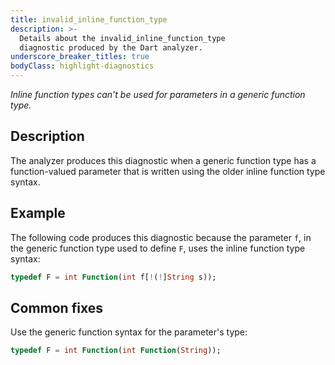 ```yaml
---
title: invalid_inline_function_type
description: >-
  Details about the invalid_inline_function_type
  diagnostic produced by the Dart analyzer.
underscore_breaker_titles: true
bodyClass: highlight-diagnostics
---
```


_Inline function types can't be used for parameters in a generic function type._

## Description

The analyzer produces this diagnostic when a generic function type has a
function-valued parameter that is written using the older inline function
type syntax.

## Example

The following code produces this diagnostic because the parameter `f`, in
the generic function type used to define `F`, uses the inline function
type syntax:

```dart
typedef F = int Function(int f[!(!]String s));
```

## Common fixes

Use the generic function syntax for the parameter's type:

```dart
typedef F = int Function(int Function(String));
```
